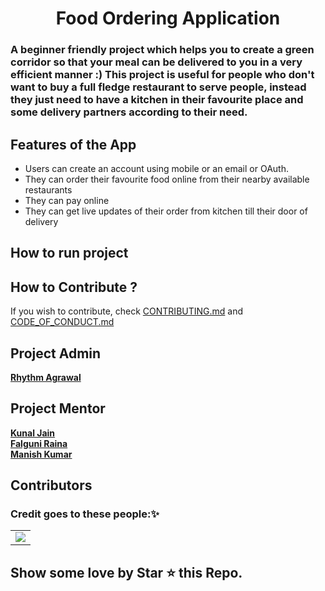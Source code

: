 <h1 align = "center" > Food Ordering Application </h1>

</p>

### A beginner friendly project which helps you to create a green corridor so that your meal can be delivered to you in a very efficient manner :) This project is useful for people who don't want to buy a full fledge restaurant to serve people, instead they just need to have a kitchen in their favourite place and some delivery partners according to their need.  



## Features of the App
* Users can create an account using mobile or an email or OAuth.
* They can order their favourite food online from their nearby available restaurants
* They can pay online
* They can get live updates of their order from kitchen till their door of delivery


## How to run project



## How to Contribute ? 
If you wish to contribute, check [CONTRIBUTING.md](https://github.com/rhythm98/Food-Ordering-Application/blob/main/Contributing.md) and [CODE_OF_CONDUCT.md](https://github.com/rhythm98/Food-Ordering-Application/blob/main/CODE_OF_CONDUCT.md) 

## Project Admin
**[Rhythm Agrawal](https://github.com/rhythm98)** 

##  Project Mentor  

**[Kunal Jain](https://github.com/kunaljain0212)**  
**[Falguni Raina](https://github.com/falguniraina)**  
**[Manish Kumar](https://github.com/kumarmanishbit)**  

## Contributors
### Credit goes to these people:✨

<table>
	<tr>
		<td>
			<a href="https://github.com/rhythm98/Food-Ordering-Application/graphs/contributors">
  <img src="https://contrib.rocks/image?repo=rhythm98/Food-Ordering-Application" />
</a>
		</td>
	</tr>
</table>


## Show some love by Star ⭐ this Repo.

